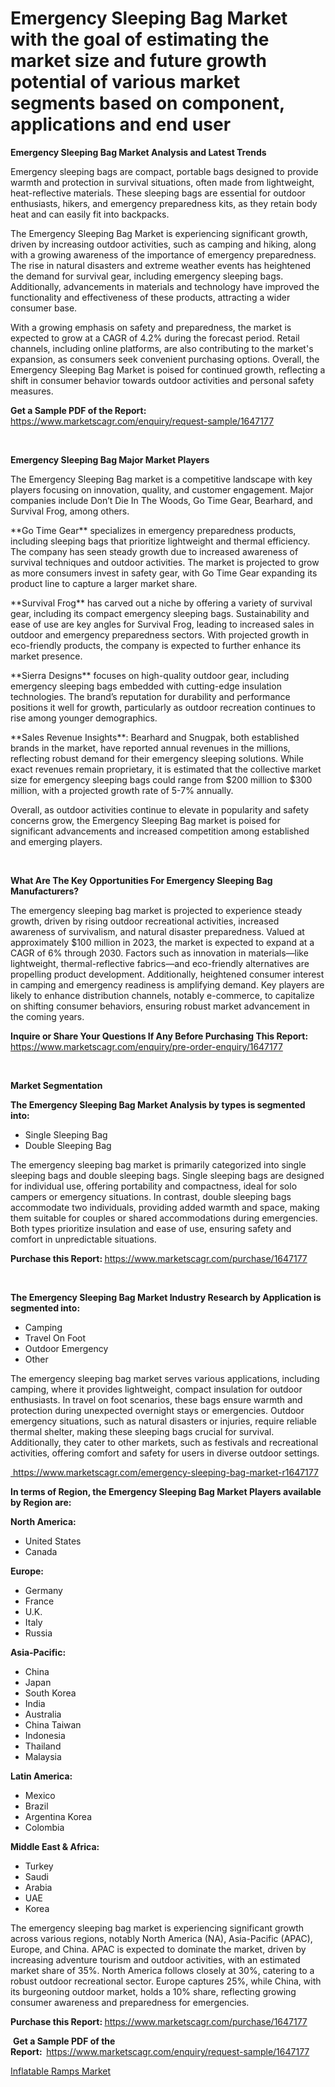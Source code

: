 <p><h1>Emergency Sleeping Bag Market with the goal of estimating the market size and future growth potential of various market segments based on component, applications and end user</h1></p><p><strong>Emergency Sleeping Bag Market Analysis and Latest Trends</strong></p>
<p><p>Emergency sleeping bags are compact, portable bags designed to provide warmth and protection in survival situations, often made from lightweight, heat-reflective materials. These sleeping bags are essential for outdoor enthusiasts, hikers, and emergency preparedness kits, as they retain body heat and can easily fit into backpacks.</p><p>The Emergency Sleeping Bag Market is experiencing significant growth, driven by increasing outdoor activities, such as camping and hiking, along with a growing awareness of the importance of emergency preparedness. The rise in natural disasters and extreme weather events has heightened the demand for survival gear, including emergency sleeping bags. Additionally, advancements in materials and technology have improved the functionality and effectiveness of these products, attracting a wider consumer base.</p><p>With a growing emphasis on safety and preparedness, the market is expected to grow at a CAGR of 4.2% during the forecast period. Retail channels, including online platforms, are also contributing to the market's expansion, as consumers seek convenient purchasing options. Overall, the Emergency Sleeping Bag Market is poised for continued growth, reflecting a shift in consumer behavior towards outdoor activities and personal safety measures.</p></p>
<p><strong>Get a Sample PDF of the Report:&nbsp;</strong> <a href="https://www.marketscagr.com/enquiry/request-sample/1647177?utm_campaign=3249&utm_medium=2&utm_source=Github&utm_content=ia&utm_term=05042025&utm_id=emergency-sleeping-bag">https://www.marketscagr.com/enquiry/request-sample/1647177</a></p>
<p>&nbsp;</p>
<p><strong>Emergency Sleeping Bag Major Market Players</strong></p>
<p><p>The Emergency Sleeping Bag market is a competitive landscape with key players focusing on innovation, quality, and customer engagement. Major companies include Don’t Die In The Woods, Go Time Gear, Bearhard, and Survival Frog, among others. </p><p>**Go Time Gear** specializes in emergency preparedness products, including sleeping bags that prioritize lightweight and thermal efficiency. The company has seen steady growth due to increased awareness of survival techniques and outdoor activities. The market is projected to grow as more consumers invest in safety gear, with Go Time Gear expanding its product line to capture a larger market share.</p><p>**Survival Frog** has carved out a niche by offering a variety of survival gear, including its compact emergency sleeping bags. Sustainability and ease of use are key angles for Survival Frog, leading to increased sales in outdoor and emergency preparedness sectors. With projected growth in eco-friendly products, the company is expected to further enhance its market presence.</p><p>**Sierra Designs** focuses on high-quality outdoor gear, including emergency sleeping bags embedded with cutting-edge insulation technologies. The brand’s reputation for durability and performance positions it well for growth, particularly as outdoor recreation continues to rise among younger demographics.</p><p>**Sales Revenue Insights**: Bearhard and Snugpak, both established brands in the market, have reported annual revenues in the millions, reflecting robust demand for their emergency sleeping solutions. While exact revenues remain proprietary, it is estimated that the collective market size for emergency sleeping bags could range from $200 million to $300 million, with a projected growth rate of 5-7% annually.</p><p>Overall, as outdoor activities continue to elevate in popularity and safety concerns grow, the Emergency Sleeping Bag market is poised for significant advancements and increased competition among established and emerging players.</p></p>
<p>&nbsp;</p>
<p><strong>What Are The Key Opportunities For Emergency Sleeping Bag Manufacturers?</strong></p>
<p><p>The emergency sleeping bag market is projected to experience steady growth, driven by rising outdoor recreational activities, increased awareness of survivalism, and natural disaster preparedness. Valued at approximately $100 million in 2023, the market is expected to expand at a CAGR of 6% through 2030. Factors such as innovation in materials—like lightweight, thermal-reflective fabrics—and eco-friendly alternatives are propelling product development. Additionally, heightened consumer interest in camping and emergency readiness is amplifying demand. Key players are likely to enhance distribution channels, notably e-commerce, to capitalize on shifting consumer behaviors, ensuring robust market advancement in the coming years.</p></p>
<p><strong>Inquire or Share Your Questions If Any Before Purchasing This Report:</strong> <a href="https://www.marketscagr.com/enquiry/pre-order-enquiry/1647177?utm_campaign=3249&utm_medium=2&utm_source=Github&utm_content=ia&utm_term=05042025&utm_id=emergency-sleeping-bag">https://www.marketscagr.com/enquiry/pre-order-enquiry/1647177</a></p>
<p>&nbsp;</p>
<p><strong>Market Segmentation</strong></p>
<p><strong>The Emergency Sleeping Bag Market Analysis by types is segmented into:</strong></p>
<p><ul><li>Single Sleeping Bag</li><li>Double Sleeping Bag</li></ul></p>
<p><p>The emergency sleeping bag market is primarily categorized into single sleeping bags and double sleeping bags. Single sleeping bags are designed for individual use, offering portability and compactness, ideal for solo campers or emergency situations. In contrast, double sleeping bags accommodate two individuals, providing added warmth and space, making them suitable for couples or shared accommodations during emergencies. Both types prioritize insulation and ease of use, ensuring safety and comfort in unpredictable situations.</p></p>
<p><strong>Purchase this Report:&nbsp;</strong><a href="https://www.marketscagr.com/purchase/1647177?utm_campaign=3249&utm_medium=2&utm_source=Github&utm_content=ia&utm_term=05042025&utm_id=emergency-sleeping-bag">https://www.marketscagr.com/purchase/1647177</a></p>
<p>&nbsp;</p>
<p><strong>The Emergency Sleeping Bag Market Industry Research by Application is segmented into:</strong></p>
<p><ul><li>Camping</li><li>Travel On Foot</li><li>Outdoor Emergency</li><li>Other</li></ul></p>
<p><p>The emergency sleeping bag market serves various applications, including camping, where it provides lightweight, compact insulation for outdoor enthusiasts. In travel on foot scenarios, these bags ensure warmth and protection during unexpected overnight stays or emergencies. Outdoor emergency situations, such as natural disasters or injuries, require reliable thermal shelter, making these sleeping bags crucial for survival. Additionally, they cater to other markets, such as festivals and recreational activities, offering comfort and safety for users in diverse outdoor settings.</p></p>
<p><a href="https://www.marketscagr.com/emergency-sleeping-bag-market-r1647177?utm_campaign=3249&utm_medium=2&utm_source=Github&utm_content=ia&utm_term=05042025&utm_id=emergency-sleeping-bag">&nbsp;https://www.marketscagr.com/emergency-sleeping-bag-market-r1647177</a></p>
<p><strong>In terms of Region, the Emergency Sleeping Bag Market Players available by Region are:</strong></p>
<p>
    <p> <strong> North America: </strong>
        <ul>
            <li>United States</li>
            <li>Canada</li>
        </ul>
        </p> 
    <p> <strong> Europe: </strong>
        <ul>
            <li>Germany</li>
            <li>France</li>
            <li>U.K.</li>
            <li>Italy</li>
            <li>Russia</li>
        </ul>
        </p> 
    <p> <strong> Asia-Pacific: </strong>
        <ul>
            <li>China</li>
            <li>Japan</li>
            <li>South Korea</li>
            <li>India</li>
            <li>Australia</li>
            <li>China Taiwan</li>
            <li>Indonesia</li>
            <li>Thailand</li>
            <li>Malaysia</li>
        </ul>
        </p> 
    <p> <strong> Latin America: </strong>
        <ul>
            <li>Mexico</li>
            <li>Brazil</li>
            <li>Argentina Korea</li>
            <li>Colombia</li>
        </ul>
        </p> 
    <p> <strong> Middle East & Africa: </strong>
        <ul>
            <li>Turkey</li>
            <li>Saudi</li>
            <li>Arabia</li>
            <li>UAE</li>
            <li>Korea</li>
        </ul>
    </p>
    </p>
<p><p>The emergency sleeping bag market is experiencing significant growth across various regions, notably North America (NA), Asia-Pacific (APAC), Europe, and China. APAC is expected to dominate the market, driven by increasing adventure tourism and outdoor activities, with an estimated market share of 35%. North America follows closely at 30%, catering to a robust outdoor recreational sector. Europe captures 25%, while China, with its burgeoning outdoor market, holds a 10% share, reflecting growing consumer awareness and preparedness for emergencies.</p></p>
<p><strong>Purchase this Report: </strong><a href="https://www.marketscagr.com/purchase/1647177?utm_campaign=3249&utm_medium=2&utm_source=Github&utm_content=ia&utm_term=05042025&utm_id=emergency-sleeping-bag">https://www.marketscagr.com/purchase/1647177</a></p>
<p>&nbsp;<strong>Get a Sample PDF of the Report:&nbsp;&nbsp;</strong><a href="https://www.marketscagr.com/enquiry/request-sample/1647177?utm_campaign=3249&utm_medium=2&utm_source=Github&utm_content=ia&utm_term=05042025&utm_id=emergency-sleeping-bag">https://www.marketscagr.com/enquiry/request-sample/1647177</a></p>
<p><strong></strong></p>
<p><p><a href="https://github.com/bedelibekwe58/Market-Research-Report-List-1/blob/main/inflatable-ramps-market.md?utm_campaign=3249&utm_medium=2&utm_source=Github&utm_content=ia&utm_term=05042025&utm_id=emergency-sleeping-bag">Inflatable Ramps Market</a></p></p>